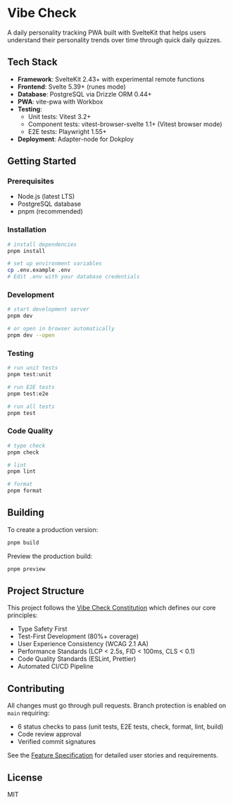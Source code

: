 # Vibe Check

A daily personality tracking PWA built with SvelteKit that helps users understand their personality trends over time through quick daily quizzes.

## Tech Stack

- **Framework**: SvelteKit 2.43+ with experimental remote functions
- **Frontend**: Svelte 5.39+ (runes mode)
- **Database**: PostgreSQL via Drizzle ORM 0.44+
- **PWA**: vite-pwa with Workbox
- **Testing**: 
  - Unit tests: Vitest 3.2+
  - Component tests: vitest-browser-svelte 1.1+ (Vitest browser mode)
  - E2E tests: Playwright 1.55+
- **Deployment**: Adapter-node for Dokploy

## Getting Started

### Prerequisites

- Node.js (latest LTS)
- PostgreSQL database
- pnpm (recommended)

### Installation

```sh
# install dependencies
pnpm install

# set up environment variables
cp .env.example .env
# Edit .env with your database credentials
```

### Development

```sh
# start development server
pnpm dev

# or open in browser automatically
pnpm dev --open
```

### Testing

```sh
# run unit tests
pnpm test:unit

# run E2E tests
pnpm test:e2e

# run all tests
pnpm test
```

### Code Quality

```sh
# type check
pnpm check

# lint
pnpm lint

# format
pnpm format
```

## Building

To create a production version:

```sh
pnpm build
```

Preview the production build:

```sh
pnpm preview
```

## Project Structure

This project follows the [Vibe Check Constitution](.specify/memory/constitution.md) which defines our core principles:

- Type Safety First
- Test-First Development (80%+ coverage)
- User Experience Consistency (WCAG 2.1 AA)
- Performance Standards (LCP < 2.5s, FID < 100ms, CLS < 0.1)
- Code Quality Standards (ESLint, Prettier)
- Automated CI/CD Pipeline

## Contributing

All changes must go through pull requests. Branch protection is enabled on `main` requiring:

- 6 status checks to pass (unit tests, E2E tests, check, format, lint, build)
- Code review approval
- Verified commit signatures

See the [Feature Specification](specs/001-daily-personality-tracker/spec.md) for detailed user stories and requirements.

## License

MIT
